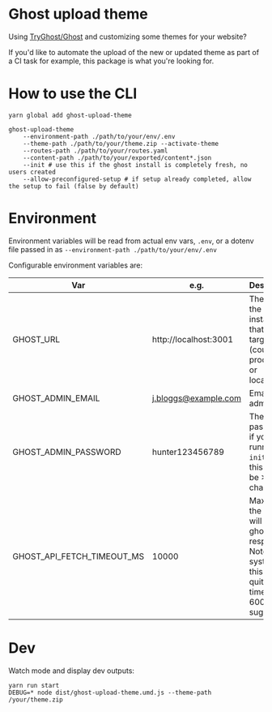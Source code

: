 # Ghost upload theme

Using [TryGhost/Ghost](https://github.com/TryGhost/Ghost) and customizing some themes for your website?

If you'd like to automate the upload of the new or updated theme as part of a CI task for example, this package is what you're looking for.

# How to use the CLI

```
yarn global add ghost-upload-theme

ghost-upload-theme
    --environment-path ./path/to/your/env/.env
    --theme-path ./path/to/your/theme.zip --activate-theme
    --routes-path ./path/to/your/routes.yaml
    --content-path ./path/to/your/exported/content*.json
    --init # use this if the ghost install is completely fresh, no users created
    --allow-preconfigured-setup # if setup already completed, allow the setup to fail (false by default)
```

# Environment

Environment variables will be read from actual env vars, `.env`, or a dotenv
file passed in as `--environment-path ./path/to/your/env/.env`

Configurable environment variables are:

| Var                        | e.g.                  | Description                                                                                                                  |
| -------------------------- | --------------------- | ---------------------------------------------------------------------------------------------------------------------------- |
| GHOST_URL                  | http://localhost:3001 | The url of the ghost instance that you're targeting (could be production or localhost)                                       |
| GHOST_ADMIN_EMAIL          | j.bloggs@example.com  | Email of the admin user                                                                                                      |
| GHOST_ADMIN_PASSWORD       | hunter123456789       | Their password - if you're running `--init`, note this has to be >10 chars                                                   |
| GHOST_API_FETCH_TIMEOUT_MS | 10000                 | Max time the api calls will wait for ghost to respond. Note in CI systems this can be quite a long time - 60000 is suggested |

# Dev

Watch mode and display dev outputs:

```
yarn run start
DEBUG=* node dist/ghost-upload-theme.umd.js --theme-path /your/theme.zip
```
